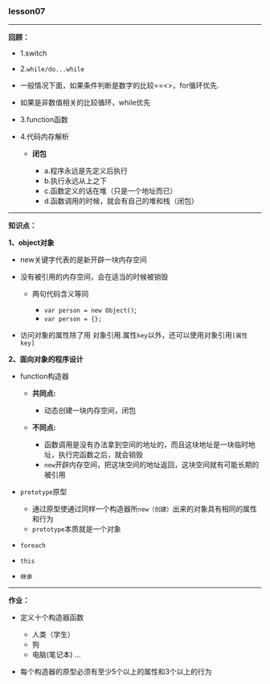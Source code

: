 ### lesson07

---

**回顾：**

+ 1.switch

+ 2.`while/do...while`

 + 一般情况下面，如果条件判断是数字的比较==<>，for循环优先.
 + 如果是非数值相关的比较循环，while优先

+ 3.function函数

+ 4.代码内存解析

    + **闭包**

        * a.程序永远是先定义后执行
        * b.执行永远从上之下
        * c.函数定义的话在堆（只是一个地址而已）
        * d.函数调用的时候，就会有自己的堆和栈（闭包）

---

**知识点：**

**1、object对象**

+ new关键字代表的是新开辟一块内存空间
+ 没有被引用的内存空间，会在适当的时候被销毁

    + 两句代码含义等同

        * `var person = new Object()`;
        * `var person = {};`

+ 访问对象的属性除了用 对象引用.属性`key`以外，还可以使用对象引用`[属性key]`

**2、面向对象的程序设计**

+ function构造器

  + **共同点:**

    + 动态创建一块内存空间，闭包

  + **不同点:**

    + 函数调用是没有办法拿到空间的地址的，而且这块地址是一块临时地址，执行完函数之后，就会销毁
    + `new`开辟内存空间，把这块空间的地址返回，这块空间就有可能长期的被引用

+ `prototype`原型

    + 通过原型使通过同样一个构造器所`new（创建）`出来的对象具有相同的属性和行为
    + `prototype`本质就是一个对象

+ `foreach`

+ `this`

+ `继承`

---

**作业：**

+ 定义十个构造器函数

    - 人类（学生）
    - 狗
    - 电脑(笔记本) ...

+ 每个构造器的原型必须有至少5个以上的属性和3个以上的行为